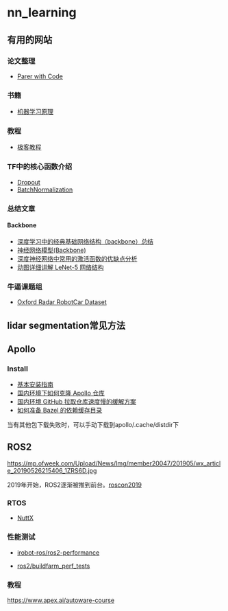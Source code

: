 # nn_learning

## 有用的网站

### 论文整理
- [Parer with Code](https://paperswithcode.com/)

### 书籍
- [机器学习原理](https://www.cntofu.com/book/85/index.html)

### 教程
- [极客教程](https://geek-docs.com/deep-learning)

### TF中的核心函数介绍
- [Dropout](https://www.jianshu.com/p/c9f66bc8f96c)
- [BatchNormalization](https://www.jianshu.com/p/0312e04e4e83)

### 总结文章
#### Backbone
 - [深度学习中的经典基础网络结构（backbone）总结](https://blog.csdn.net/kuweicai/article/details/102789420)
 - [神经网络模型(Backbone)](https://www.cnblogs.com/silence-cho/p/11620863.html)
 - [深度神经网络中常用的激活函数的优缺点分析](https://blog.csdn.net/kuweicai/article/details/93926393)
 - [动图详细讲解 LeNet-5 网络结构](https://blog.csdn.net/kuweicai/article/details/93359992)

### 牛逼课题组
 - [Oxford Radar RobotCar Dataset](https://oxford-robotics-institute.github.io/radar-robotcar-dataset/)

## lidar segmentation常见方法

## Apollo

### Install

 - [基本安装指南](https://github.com/ApolloAuto/apollo/blob/master/docs/quickstart/apollo_software_installation_guide.md)
 - [国内环境下如何克隆 Apollo 仓库](https://github.com/ApolloAuto/apollo/blob/master/docs/howto/how_to_clone_apollo_repo_from_china_cn.md)
 - [国内环境 GitHub 拉取仓库速度慢的缓解方案](https://github.com/ApolloAuto/apollo/blob/master/docs/howto/how_to_solve_slow_pull_from_cn.md)
 - [如何准备 Bazel 的依赖缓存目录](https://github.com/ApolloAuto/apollo/blob/master/docs/howto/how_to_prepare_bazel_dist_dir_cn.md)
 
 当有其他包下载失败时，可以手动下载到apollo/.cache/distdir下
 
## ROS2

https://mp.ofweek.com/Upload/News/Img/member20047/201905/wx_article_20190526215406_1ZRS6D.jpg

2019年开始，ROS2逐渐被推到前台。[roscon2019](https://roscon.ros.org/2019/)

### RTOS

 - [NuttX](https://zh.wikipedia.org/wiki/NuttX)
 
### 性能测试

 - [irobot-ros/ros2-performance](https://github.com/irobot-ros/ros2-performance)

 - [ros2/buildfarm_perf_tests](https://github.com/ros2/buildfarm_perf_tests)
 
### 教程

https://www.apex.ai/autoware-course
